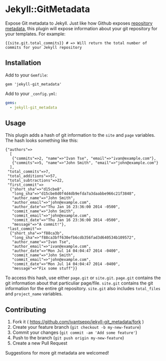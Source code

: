 # Jekyll::GitMetadata

Expose Git metadata to Jekyll. Just like how Github exposes [repository metadata](https://help.github.com/articles/repository-metadata-on-github-pages), this plugin will expose information about your git repository for your templates. For example:

```
{{site.git.total_commits}} # => Will return the total number of commits for your Jekyll repository
```

## Installation

Add to your `Gemfile`:

```
gem 'jekyll-git_metadata'
```

Add to your `_config.yml`:

```yml
gems:
  - jekyll-git_metadata
```

## Usage

This plugin adds a hash of git information to the `site` and `page` variables. The hash looks something like this:

```
{"authors"=>
  [
   {"commits"=>2, "name"=>"Ivan Tse", "email"=>"ivan@example.com"},
   {"commits"=>5, "name"=>"John Smith", "email"=>"john@example.com"}
  ],
 "total_commits"=>7,
 "total_additions"=>57,
 "total_subtractions"=>22,
 "first_commit"=>
  {"short_sha"=>"d15cbe8",
   "long_sha"=>"d15cbe8d0f4d4db9efda7a3daabbe966c21f3848",
   "author_name"=>"John Smith",
   "author_email"=>"john@example.com",
   "author_date"=>"Thu Jan 16 23:36:00 2014 -0500",
   "commit_name"=>"John Smith",
   "commit_email"=>"john@example.com",
   "commit_date"=>"Thu Jan 16 23:36:00 2014 -0500",
   "message"=>"A commit!"},
 "last_commit"=>
  {"short_sha"=>"f88ca3b",
   "long_sha"=>"f88ca3bff630efb6cdb356fad3d640534b109572",
   "author_name"=>"Ivan Tse",
   "author_email"=>"ivan@example.com",
   "author_date"=>"Mon Jul 14 04:04:47 2014 -0400",
   "commit_name"=>"John Smith",
   "commit_email"=>"john@example.com",
   "commit_date"=>"Mon Jul 14 04:04:47 2014 -0400",
   "message"=>"Fix some stuff"}}
```

To access this hash, use either `page.git` or `site.git`. `page.git` contains the git information about that particuliar page/file. `site.git` contains the git information for the entire git repository. `site.git` also includes `total_files` and `project_name` variables.

## Contributing

1. Fork it ( https://github.com/ivantsepp/jekyll-git_metadata/fork )
2. Create your feature branch (`git checkout -b my-new-feature`)
3. Commit your changes (`git commit -am 'Add some feature'`)
4. Push to the branch (`git push origin my-new-feature`)
5. Create a new Pull Request

Suggestions for more git metadata are welcomed!
